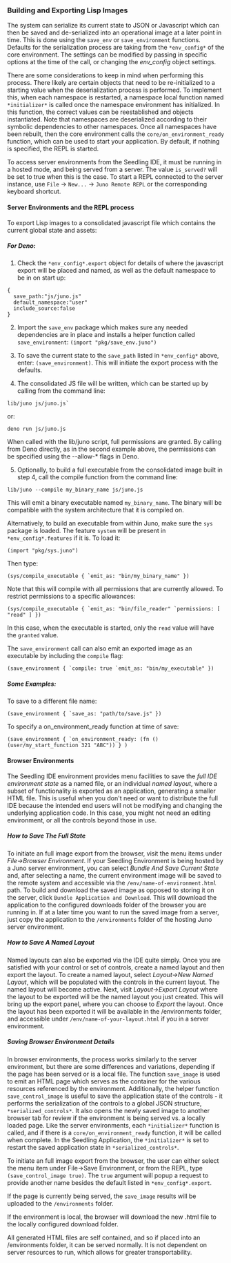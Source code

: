 ### Building and Exporting Lisp Images

The system can serialize its current state to JSON or Javascript which can then be saved and de-serialized into an operational image at a later point in time.  This is done using the `save_env` or `save_environment` functions.  Defaults for the serialization process are taking from the `*env_config*` of the core environment.  The settings can be modified by passing in specific options at the time of the call, or changing the *env_config* object settings.

There are some considerations to keep in mind when performing this process.  There likely are certain objects that need to be re-initialized to a starting value when the deserialization process is performed.  To implement this, when each namespace is restarted, a namespace local function named `*initializer*` is called once the namespace environment has initialized.  In this function, the correct values can be reestablished and objects instantiated. Note that namespaces are deserialized according to their symbolic dependencies to other namespaces.  Once all namespaces have been rebuilt, then the core environment calls the `core/on_environment_ready` function, which can be used to start your application.  By default, if nothing is specified, the REPL is started.

To access server environments from the Seedling IDE, it must be running in a hosted mode, and being served from a server.  The value `is_served?` will be set to true when this is the case.  To start a REPL connected to the server instance, use `File` -> `New...` -> `Juno Remote REPL` or the corresponding keyboard shortcut.

#### Server Environments and the REPL process

To export Lisp images to a consolidated javascript file which contains the current global state and assets:

##### For Deno:
1. Check the `*env_config*.export` object for details of where the javascript export will be placed and named, as well as the default namespace to be in on start up:
```
{
  save_path:"js/juno.js"
  default_namespace:"user"
  include_source:false
}
```
2. Import the `save_env` package which makes sure any needed dependencies are in place and installs a helper function called `save_environment`:
`(import "pkg/save_env.juno")`

3. To save the current state to the `save_path` listed in `*env_config*` above, enter: `(save_environment)`.  This will initiate the export process with the defaults. 
4. The consolidated JS file will be written, which can be started up by calling from the command line:
```
lib/juno js/juno.js`
```

or:
```
deno run js/juno.js
```

When called with the lib/juno script, full permissions are granted.  By calling from Deno directly, as in the second example above, the permissions can be specified using the --allow-* flags in Deno.

5. Optionally, to build a full executable from the consolidated image built in step 4, call the compile function from the command line:
```
lib/juno --compile my_binary_name js/juno.js
```

This will emit a binary executable named `my_binary_name`.  The binary will be compatible with the system architecture that it is compiled on.

Alternatively, to build an executable from within Juno, make sure the `sys` package is loaded. The feature `system` will be present in `*env_config*.features` if it is.  To load it:
```
(import "pkg/sys.juno")
```

Then type:
```
(sys/compile_executable { `emit_as: "bin/my_binary_name" })
```
Note that this will compile with all permissions that are currently allowed.  To restrict permissions to a specific allowances:

```
(sys/compile_executable { `emit_as: "bin/file_reader" `permissions: [ "read" ] })
```
In this case, when the executable is started, only the `read` value will have the `granted` value.

The `save_environment` call can also emit an exported image as an executable by including the `compile` flag:
```
(save_environment { `compile: true `emit_as: "bin/my_executable" })
```


##### Some Examples:

To save to a different file name: 
```
(save_environment { `save_as: "path/to/save.js" })
```

To specify a on_environment_ready function at time of save:
```
(save_environment { `on_environment_ready: (fn () (user/my_start_function 321 "ABC")) } )
```


#### Browser Environments

The Seedling IDE environment provides menu facilities to save the *full IDE environment state* as a named file, or an individual *named layout*, where a subset of functionality is exported as an application, generating a smaller HTML file.  This is useful when you don't need or want to distribute the full IDE because the intended end users will not be modifying and changing the underlying application code.  In this case, you might not need an editing environment, or all the controls beyond those in use.  

##### How to Save The Full State

To initiate an full image export from the browser, visit the menu items under *File->Browser Environment*.  If your Seedling Environment is being hosted by a Juno server environment, you can select *Bundle And Save Current State* and, after selecting a name, the current environment image will be saved to the remote system and accessible via the `/env/name-of-environment.html` path. To build and download the saved image as opposed to storing it on the server, click `Bundle Application and Download`.  This will download the application to the configured downloads folder of the browser you are running in.  If at a later time you want to run the saved image from a server, just copy the application to the `/environments` folder of the hosting Juno server environment.

##### How to Save A Named Layout

Named layouts can also be exported via the IDE quite simply.  Once you are satisfied with your control or set of controls, create a named layout and then export the layout.  To create a named layout, select *Layout->New Named Layout*, which will be populated with the controls in the current layout.  The named layout will become active.  Next, visit *Layout->Export Layout* where the layout to be exported will be the named layout you just created.  This will bring up the export panel, where you can choose to *Export* the layout.  Once the layout has been exported it will be available in the /environments folder, and accessible under `/env/name-of-your-layout.html` if you in a server environment.  

##### Saving Browser Environment Details

In browser environments, the process works similarly to the server environment, but there are some differences and variations, depending if the page has been served or is a local file.  The function  `save_image` is used to emit an HTML page which serves as the container for the various resources referenced by the environment.  Additionally, the helper function `save_control_image` is useful to save the application state of the controls - it performs the serialization of the controls to a global JSON structure, `*serialized_controls*`.  It also opens the newly saved image to another browser tab for review if the environment is being served vs. a locally loaded page. Like the server environments, each `*initializer*` function is called, and if there is a `core/on_environment_ready` function, it will be called when complete.  In the Seedling Application, the `*initializer*` is set to restart the saved application state in `*serialized_controls*`. 

To initiate an full image export from the browser, the user can either select the menu item under File->Save Environment, or from the REPL, type `(save_control_image true)`.  The `true` argument will popup a request to provide another name besides the default listed in `*env_config*.export`.

If the page is currently being served, the `save_image` results will be uploaded to the `/environments` folder. 

If the environment is local, the browser will download the new .html file to the locally configured download folder.  

All generated HTML files are self contained, and so if placed into an /environments folder, it can be served normally.  It is not dependent on server resources to run, which allows for greater transportability.


